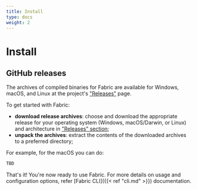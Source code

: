 ```yaml
---
title: Install
type: docs
weight: 2
---
```


# Install

## GitHub releases

The archives of compiled binaries for Fabric are available for Windows, macOS, and Linux at the project's ["Releases"](https://github.com/blackstork-io/fabric/releases) page.

To get started with Fabric:

- **download release archives**: choose and download the appropriate release for your operating system (Windows, macOS/Darwin, or Linux) and architecture in ["Releases" section](https://github.com/blackstork-io/fabric/releases);
- **unpack the archives**: extract the contents of the downloaded archives to a preferred directory;

For example, for the macOS you can do:

```bash
TBD
```

That's it! You're now ready to use Fabric. For more details on usage and configuration options, refer [Fabric CLI]({{< ref "cli.md" >}}) documentation.
